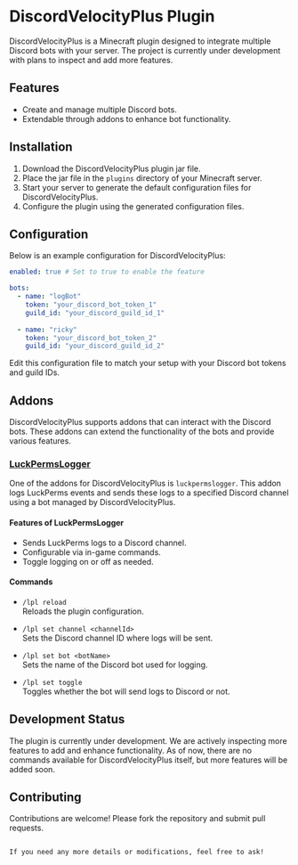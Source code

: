 # DiscordVelocityPlus Plugin

DiscordVelocityPlus is a Minecraft plugin designed to integrate multiple Discord bots with your server. The project is currently under development with plans to inspect and add more features.

## Features

- Create and manage multiple Discord bots.
- Extendable through addons to enhance bot functionality.

## Installation

1. Download the DiscordVelocityPlus plugin jar file.
2. Place the jar file in the `plugins` directory of your Minecraft server.
3. Start your server to generate the default configuration files for DiscordVelocityPlus.
4. Configure the plugin using the generated configuration files.

## Configuration

Below is an example configuration for DiscordVelocityPlus:

```yaml
enabled: true # Set to true to enable the feature

bots:
  - name: "logBot"
    token: "your_discord_bot_token_1"
    guild_id: "your_discord_guild_id_1"
  
  - name: "ricky"
    token: "your_discord_bot_token_2"
    guild_id: "your_discord_guild_id_2"
```

Edit this configuration file to match your setup with your Discord bot tokens and guild IDs.

## Addons

DiscordVelocityPlus supports addons that can interact with the Discord bots. These addons can extend the functionality of the bots and provide various features.

### [LuckPermsLogger]((https://github.com/OfficialRikiDev/LuckPermsLogger)  )

One of the addons for DiscordVelocityPlus is `luckpermslogger`. This addon logs LuckPerms events and sends these logs to a specified Discord channel using a bot managed by DiscordVelocityPlus.

#### Features of LuckPermsLogger

- Sends LuckPerms logs to a Discord channel.
- Configurable via in-game commands.
- Toggle logging on or off as needed.

#### Commands

- `/lpl reload`  
  Reloads the plugin configuration.

- `/lpl set channel <channelId>`  
  Sets the Discord channel ID where logs will be sent.

- `/lpl set bot <botName>`  
  Sets the name of the Discord bot used for logging.

- `/lpl set toggle`  
  Toggles whether the bot will send logs to Discord or not.

## Development Status

The plugin is currently under development. We are actively inspecting more features to add and enhance functionality. As of now, there are no commands available for DiscordVelocityPlus itself, but more features will be added soon.

## Contributing

Contributions are welcome! Please fork the repository and submit pull requests.

```

If you need any more details or modifications, feel free to ask!
